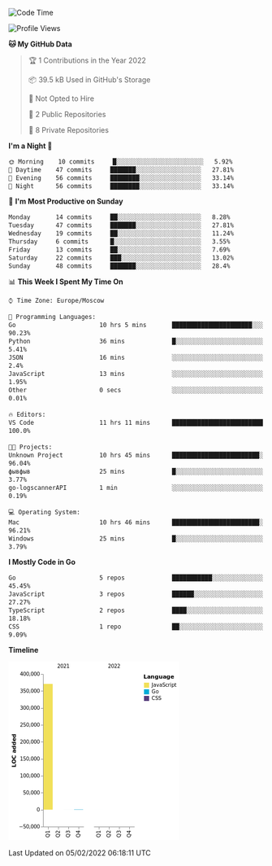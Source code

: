 <!--START_SECTION:waka-->
![Code Time](http://img.shields.io/badge/Code%20Time-147%20hrs%2036%20mins-blue)

![Profile Views](http://img.shields.io/badge/Profile%20Views-0-blue)

**🐱 My GitHub Data** 

> 🏆 1 Contributions in the Year 2022
 > 
> 📦 39.5 kB Used in GitHub's Storage 
 > 
> 🚫 Not Opted to Hire
 > 
> 📜 2 Public Repositories 
 > 
> 🔑 8 Private Repositories  
 > 
**I'm a Night 🦉** 

```text
🌞 Morning    10 commits     █░░░░░░░░░░░░░░░░░░░░░░░░   5.92% 
🌆 Daytime    47 commits     ███████░░░░░░░░░░░░░░░░░░   27.81% 
🌃 Evening    56 commits     ████████░░░░░░░░░░░░░░░░░   33.14% 
🌙 Night      56 commits     ████████░░░░░░░░░░░░░░░░░   33.14%

```
📅 **I'm Most Productive on Sunday** 

```text
Monday       14 commits     ██░░░░░░░░░░░░░░░░░░░░░░░   8.28% 
Tuesday      47 commits     ███████░░░░░░░░░░░░░░░░░░   27.81% 
Wednesday    19 commits     ██░░░░░░░░░░░░░░░░░░░░░░░   11.24% 
Thursday     6 commits      █░░░░░░░░░░░░░░░░░░░░░░░░   3.55% 
Friday       13 commits     ██░░░░░░░░░░░░░░░░░░░░░░░   7.69% 
Saturday     22 commits     ███░░░░░░░░░░░░░░░░░░░░░░   13.02% 
Sunday       48 commits     ███████░░░░░░░░░░░░░░░░░░   28.4%

```


📊 **This Week I Spent My Time On** 

```text
⌚︎ Time Zone: Europe/Moscow

💬 Programming Languages: 
Go                       10 hrs 5 mins       ██████████████████████░░░   90.23% 
Python                   36 mins             █░░░░░░░░░░░░░░░░░░░░░░░░   5.41% 
JSON                     16 mins             ░░░░░░░░░░░░░░░░░░░░░░░░░   2.4% 
JavaScript               13 mins             ░░░░░░░░░░░░░░░░░░░░░░░░░   1.95% 
Other                    0 secs              ░░░░░░░░░░░░░░░░░░░░░░░░░   0.01%

🔥 Editors: 
VS Code                  11 hrs 11 mins      █████████████████████████   100.0%

🐱‍💻 Projects: 
Unknown Project          10 hrs 45 mins      ████████████████████████░   96.04% 
фывфыв                   25 mins             █░░░░░░░░░░░░░░░░░░░░░░░░   3.77% 
go-logscannerAPI         1 min               ░░░░░░░░░░░░░░░░░░░░░░░░░   0.19%

💻 Operating System: 
Mac                      10 hrs 46 mins      ████████████████████████░   96.21% 
Windows                  25 mins             █░░░░░░░░░░░░░░░░░░░░░░░░   3.79%

```

**I Mostly Code in Go** 

```text
Go                       5 repos             ███████████░░░░░░░░░░░░░░   45.45% 
JavaScript               3 repos             ██████░░░░░░░░░░░░░░░░░░░   27.27% 
TypeScript               2 repos             ████░░░░░░░░░░░░░░░░░░░░░   18.18% 
CSS                      1 repo              ██░░░░░░░░░░░░░░░░░░░░░░░   9.09%

```


**Timeline**

![Chart not found](https://raw.githubusercontent.com/jeezft/jeezft/main/charts/bar_graph.png) 


 Last Updated on 05/02/2022 06:18:11 UTC
<!--END_SECTION:waka-->
